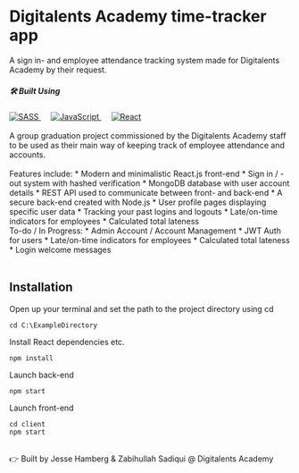 # Digitalents Academy time-tracker app

A sign in- and employee attendance tracking system made for Digitalents Academy by their request.

##### 🛠️ Built Using

<a href="https://reactjs.org/" target="_blank">
<img alt="SASS" src="https://img.shields.io/static/v1?style=for-the-badge&message=SASS&color=E37383&logo=SASS&logoColor=00ffff&label=">
</a>
&emsp;
<a href="https://developer.mozilla.org/en-US/docs/Web/JavaScript" target="_blank">
<img alt="JavaScript" src="https://img.shields.io/static/v1?style=for-the-badge&message=JavaScript&color=222222&logo=JavaScript&logoColor=F7DF1E&label=">
</a>
&emsp;
<a href="https://sass-lang.com/" target="_blank">
<img alt="React" src="https://img.shields.io/static/v1?style=for-the-badge&message=React&color=20232A&logo=React&logoColor=00ffff&label=">
</a>
<br><br>
A group graduation project commissioned by the Digitalents Academy staff to be used as their main way of keeping track of employee attendance and accounts.
<br><br>
Features include:
* Modern and minimalistic React.js front-end
* Sign in / -out system with hashed verification
* MongoDB database with user account details
* REST API used to communicate between front- and back-end
* A secure back-end created with Node.js
* User profile pages displaying specific user data
* Tracking your past logins and logouts
* Late/on-time indicators for employees
* Calculated total lateness
<br>
To-do / In Progress:
* Admin Account / Account Management
* JWT Auth for users
* Late/on-time indicators for employees
* Calculated total lateness
* Login welcome messages
  <br><br>

## Installation

Open up your terminal and set the path to the project directory using cd

```
cd C:\ExampleDirectory
```

Install React dependencies etc.

```
npm install
```

Launch back-end

```
npm start
```

Launch front-end

```
cd client
npm start
```

<br>
👉 Built by Jesse Hamberg & Zabihullah Sadiqui @ Digitalents Academy
